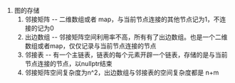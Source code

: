 1.  图的存储      
    1.  邻接矩阵 -- 二维数组或者 map，与当前节点连接的其他节点记为1，不连接的记为0      
    2.  出边数组 -- 邻接矩阵空间利用率不高，所有有了出边数组。也是一个二维数组或者map，仅仅记录与当前节点连接的节点       
    3.  邻接表 -- 有一个主链表，链表的每个元素开辟一个链表，存储的是与当前节点连接的节点，以nullptr结束     
    4.  邻接矩阵空间复杂度为n^2，出边数组与邻接表的空间复杂度都是 n+m     
